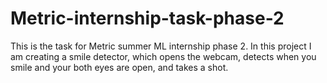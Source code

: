 # Metric-internship-task-phase-2
This is the task for Metric summer ML internship phase 2. In this project I am creating a smile detector, which opens the webcam, detects when you smile and your both eyes are open, and takes a shot. 
